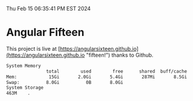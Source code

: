 Thu Feb 15 06:35:41 PM EST 2024

# Angular Fifteen


This project is live at [https://angularsixteen.github.io](https://angularsixteen.github.io "fifteen!") thanks to Github.

```bash
System Memory
               total        used        free      shared  buff/cache   available
Mem:            15Gi       2.0Gi       5.4Gi       287Mi       8.5Gi        13Gi
Swap:          8.0Gi          0B       8.0Gi
System Storage
463M	.
```
